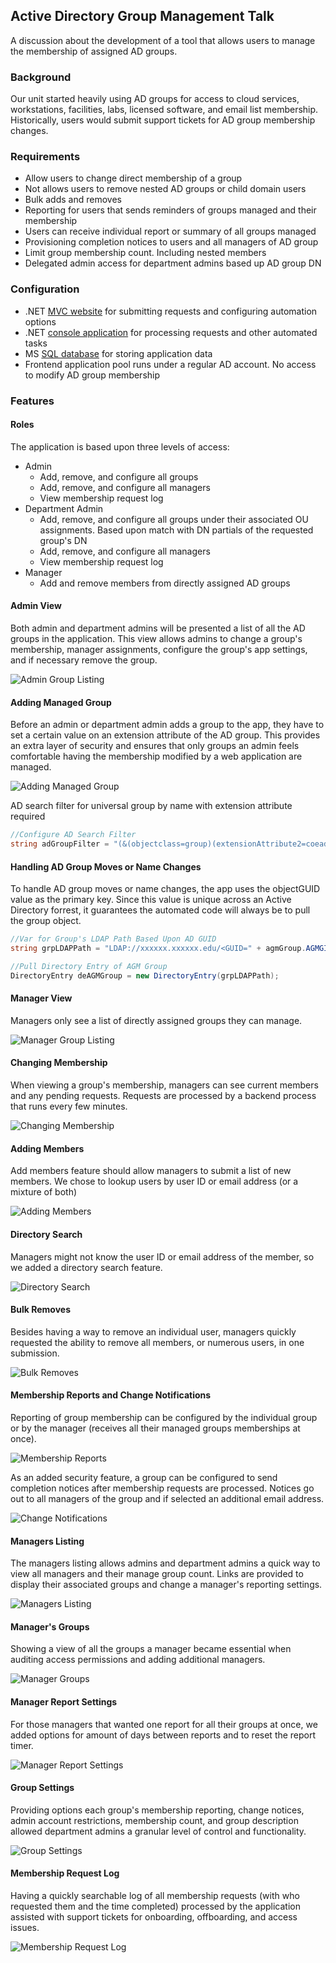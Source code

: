 ## Active Directory Group Management Talk

A discussion about the development of a tool that allows users to manage the membership of assigned AD groups.

### Background

Our unit started heavily using AD groups for access to cloud services, workstations, facilities, labs, licensed software, and email list membership. Historically, users would submit support tickets for AD group membership changes.   

### Requirements

- Allow users to change direct membership of a group
- Not allows users to remove nested AD groups or child domain users
- Bulk adds and removes
- Reporting for users that sends reminders of groups managed and their membership
- Users can receive individual report or summary of all groups managed
- Provisioning completion notices to users and all managers of AD group
- Limit group membership count. Including nested members
- Delegated admin access for department admins based up AD group DN

### Configuration

- \.NET [MVC website](CodeSnipets/MVCWebsite/website.md) for submitting requests and configuring automation options
- \.NET [console application](CodeSnipets/ConsoleApp/console.md) for processing requests and other automated tasks
- MS [SQL database](CodeSnipets/CustomLibraries/COEADGroupManagerSQL/mssqldb.md) for storing application data
- Frontend application pool runs under a regular AD account\. No access to modify AD group membership

### Features

#### Roles

The application is based upon three levels of access:

- Admin
  - Add, remove, and configure all groups
  - Add, remove, and configure all managers
  - View membership request log
- Department Admin
  - Add, remove, and configure all groups under their associated OU assignments\. Based upon match with DN partials of the requested group\'s DN 
  - Add, remove, and configure all managers
  - View membership request log
- Manager
  - Add and remove members from directly assigned AD groups

#### Admin View

Both admin and department admins will be presented a list of all the AD groups in the application. This view allows admins to change a group's membership, manager assignments, configure the group's app settings, and if necessary remove the group. 

![Admin Group Listing](Images/adgm_01.JPG)

#### Adding Managed Group

Before an admin or department admin adds a group to the app, they have to set a certain value on an extension attribute of the AD group. This provides an extra layer of security and ensures that only groups an admin feels comfortable having the membership modified by a web application are managed.  

![Adding Managed Group](Images/adgm_15.JPG)

AD search filter for universal group by name with extension attribute required
```csharp
//Configure AD Search Filter
string adGroupFilter = "(&(objectclass=group)(extensionAttribute2=coeadgm)(|(groupType=8)(groupType=-2147483640))(|(displayName=" + srchGroupName + "*)" + "(cn=" + srchGroupName + "*)))";

```

#### Handling AD Group Moves or Name Changes

To handle AD group moves or name changes, the app uses the objectGUID value as the primary key. Since this value is unique across an Active Directory forrest, it guarantees the automated code will always be to pull the group object.

```csharp
//Var for Group's LDAP Path Based Upon AD GUID
string grpLDAPPath = "LDAP://xxxxxx.xxxxxx.edu/<GUID=" + agmGroup.AGMGID.ToString() + ">";

//Pull Directory Entry of AGM Group
DirectoryEntry deAGMGroup = new DirectoryEntry(grpLDAPPath);

```

#### Manager View

Managers only see a list of directly assigned groups they can manage. 

![Manager Group Listing](Images/adgm_02.JPG)

#### Changing Membership 

When viewing a group's membership, managers can see current members and any pending requests. Requests are processed by a backend process that runs every few minutes. 

![Changing Membership](Images/adgm_03.JPG)

#### Adding Members

Add members feature should allow managers to submit a list of new members. We chose to lookup users by user ID or email address \(or a mixture of both\)   

![Adding Members](Images/adgm_04.JPG)

#### Directory Search

Managers might not know the user ID or email address of the member, so we added a directory search feature.

![Directory Search](Images/adgm_12.JPG)

#### Bulk Removes

Besides having a way to remove an individual user, managers quickly requested the ability to remove all members, or numerous users, in one submission.

![Bulk Removes](Images/adgm_05.JPG)

#### Membership Reports and Change Notifications

Reporting of group membership can be configured by the individual group or by the manager \(receives all their managed groups memberships at once\).  

![Membership Reports](Images/adgm_14.JPG)

As an added security feature, a group can be configured to send completion notices after membership requests are processed. Notices go out to all managers of the group and if selected an additional email address.

![Change Notifications](Images/adgm_13.JPG)

#### Managers Listing

The managers listing allows admins and department admins a quick way to view all managers and their manage group count. Links are provided to display their associated groups and change a manager\'s reporting settings.

![Managers Listing](Images/adgm_07.JPG)

#### Manager\'s Groups

Showing a view of all the groups a manager became essential when auditing access permissions and adding additional managers.

![Manager Groups](Images/adgm_08.JPG)

#### Manager Report Settings

For those managers that wanted one report for all their groups at once, we added options for amount of days between reports and to reset the report timer.

![Manager Report Settings](Images/adgm_11.JPG)


#### Group Settings

Providing options each group\'s membership reporting, change notices, admin account restrictions, membership count, and group description allowed department admins a granular level of control and functionality.

![Group Settings](Images/adgm_09.JPG)

#### Membership Request Log

Having a quickly searchable log of all membership requests \(with who requested them and the time completed\) processed by the application assisted with support tickets for onboarding, offboarding, and access issues.  

![Membership Request Log](Images/adgm_10.JPG)



